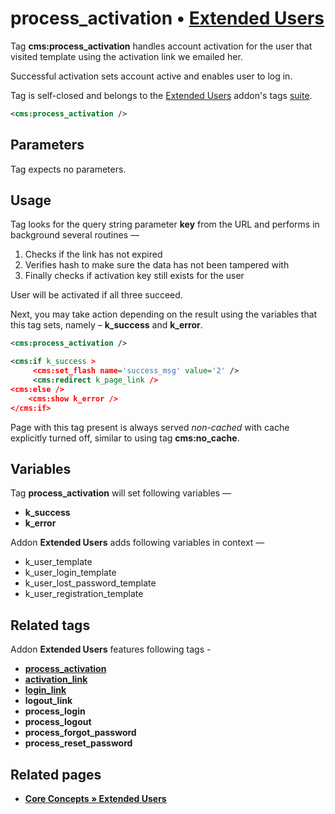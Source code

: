 # process_activation • [**Extended Users**](#related-pages)

Tag **cms:process_activation** handles account activation for the user that visited template using the activation link we emailed her.

Successful activation sets account active and enables user to log in.

Tag is self-closed and belongs to the [Extended Users](#related-pages) addon's tags [suite](#related-tags).

```xml
<cms:process_activation />
```

## Parameters

Tag expects no parameters.

## Usage

Tag looks for the query string parameter **key** from the URL and performs in background several routines —

1. Checks if the link has not expired
2. Verifies hash to make sure the data has not been tampered with
3. Finally checks if activation key still exists for the user

User will be activated if all three succeed.

Next, you may take action depending on the result using the variables that this tag sets, namely &ndash; **k_success** and **k_error**.

```xml
<cms:process_activation />

<cms:if k_success >
     <cms:set_flash name='success_msg' value='2' />
     <cms:redirect k_page_link />
<cms:else />
    <cms:show k_error />
</cms:if>
```

Page with this tag present is always served *non-cached* with cache explicitly turned off, similar to using tag **cms:no_cache**.

## Variables

Tag **process_activation** will set following variables —

* **k_success**
* **k_error**

Addon **Extended Users** adds following variables in context —

* k_user_template
* k_user_login_template
* k_user_lost_password_template
* k_user_registration_template

## Related tags

Addon **Extended Users** features following tags -

* [**process_activation**](https://github.com/trendoman/Midware/tree/main/tags-reference/Extended-Users/process_activation.md)
* [**activation_link**](https://github.com/trendoman/Midware/tree/main/tags-reference/Extended-Users/activation_link.md)
* [**login_link**](https://github.com/trendoman/Midware/tree/main/tags-reference/Extended-Users/login_link.md)
* **logout_link**
* **process_login**
* **process_logout**
* **process_forgot_password**
* **process_reset_password**

## Related pages

* [**Core Concepts &raquo; Extended Users**](/concepts/Extended-Users)
